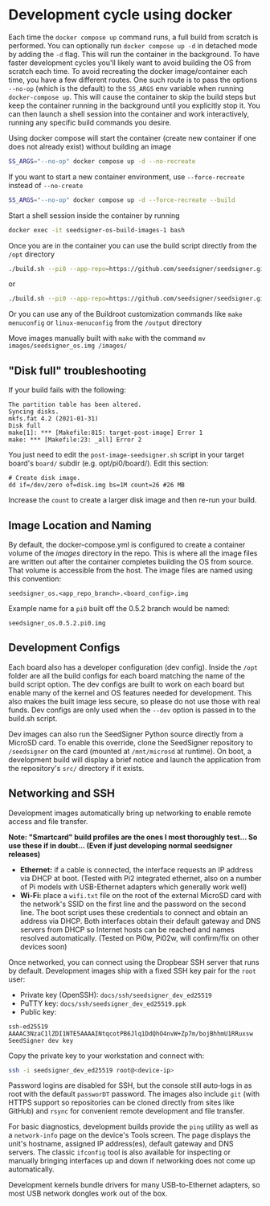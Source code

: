 # Development cycle using docker

Each time the `docker compose up` command runs, a full build from scratch is performed. You can optionally run `docker compose up -d` in detached mode by adding the `-d` flag. This will run the container in the background. To have faster development cycles you'll likely want to avoid building the OS from scratch each time. To avoid recreating the docker image/container each time, you have a few different routes. One such route is to pass the options `--no-op` (which is the default) to the `SS_ARGS` env variable when running `docker-compose up`. This will cause the container to skip the build steps but keep the container running in the background until you explicitly stop it. You can then launch a shell session into the container and work interactively, running any specific build commands you desire.

Using docker compose will start the container (create new container if one does not already exist) without building an image
```bash
SS_ARGS="--no-op" docker compose up -d --no-recreate
```

If you want to start a new container environment, use `--force-recreate` instead of `--no-create`
```bash
SS_ARGS="--no-op" docker compose up -d --force-recreate --build
```

Start a shell session inside the container by running
```bash
docker exec -it seedsigner-os-build-images-1 bash
```

Once you are in the container you can use the build script directly from the `/opt` directory
```bash
./build.sh --pi0 --app-repo=https://github.com/seedsigner/seedsigner.git --app-branch=dev --no-clean
```

or

```bash
./build.sh --pi0 --app-repo=https://github.com/seedsigner/seedsigner.git --app-commit-id=9c36f5c --no-clean
```

Or you can use any of the Buildroot customization commands like `make menuconfig` or `linux-menuconfig`  from the `/output` directory

Move images manually built with `make` with the command `mv images/seedsigner_os.img /images/`


## "Disk full" troubleshooting
If your build fails with the following:
```
The partition table has been altered.
Syncing disks.
mkfs.fat 4.2 (2021-01-31)
Disk full
make[1]: *** [Makefile:815: target-post-image] Error 1
make: *** [Makefile:23: _all] Error 2
```

You just need to edit the `post-image-seedsigner.sh` script in your target board's `board/` subdir (e.g. opt/pi0/board/). Edit this section:

```
# Create disk image.
dd if=/dev/zero of=disk.img bs=1M count=26 #26 MB
```

Increase the `count` to create a larger disk image and then re-run your build.


## Image Location and Naming

By default, the docker-compose.yml is configured to create a container volume of the *images* directory in the repo. This is where all the image files are written out after the container completes building the OS from source. That volume is accessible from the host. The image files are named using this convention:

`seedsigner_os.<app_repo_branch>.<board_config>.img`

Example name for a `pi0` built off the 0.5.2 branch would be named:

`seedsigner_os.0.5.2.pi0.img`


## Development Configs
Each board also has a developer configuration (dev config). Inside the `/opt` folder are all the build configs for each board matching the name of the build script option. The dev configs are built to work on each board but enable many of the kernel and OS features needed for development. This also makes the built image less secure, so please do not use those with real funds. Dev configs are only used when the `--dev` option is passed in to the build.sh script.

Dev images can also run the SeedSigner Python source directly from a MicroSD card. To enable this override, clone the SeedSigner repository to `/seedsigner` on the card (mounted at `/mnt/microsd` at runtime). On boot, a development build will display a brief notice and launch the application from the repository's `src/` directory if it exists.

## Networking and SSH

Development images automatically bring up networking to enable remote access and file transfer.

**Note: "Smartcard" build profiles are the ones I most thoroughly test... So use these if in doubt... (Even if just developing normal seedsigner releases)**

- **Ethernet:** if a cable is connected, the interface requests an IP address via DHCP at boot. (Tested with Pi2 integrated ethernet, also on a number of Pi models with USB-Ethernet adapters which generally work well)
- **Wi-Fi:** place a `wifi.txt` file on the root of the external MicroSD card with the network's SSID on the first line and the password on the second line. The boot script uses these credentials to connect and obtain an address via DHCP.
Both interfaces obtain their default gateway and DNS servers from DHCP so Internet hosts can be reached and names resolved automatically. (Tested on Pi0w, Pi02w, will confirm/fix on other devices soon)

Once networked, you can connect using the Dropbear SSH server that runs by default. Development images ship with a fixed SSH key pair for the `root` user:

- Private key (OpenSSH): `docs/ssh/seedsigner_dev_ed25519`
- PuTTY key: `docs/ssh/seedsigner_dev_ed25519.ppk`
- Public key:

```text
ssh-ed25519 AAAAC3NzaC1lZDI1NTE5AAAAINtqcotPB6Jlq1DdQhO4nvW+Zp7m/bojBhhmU1RRuxsw SeedSigner dev key
```

Copy the private key to your workstation and connect with:

```bash
ssh -i seedsigner_dev_ed25519 root@<device-ip>
```

Password logins are disabled for SSH, but the console still auto‑logs in as root with the default `passworDT` password.
The images also include `git` (with HTTPS support so repositories can be cloned directly from sites like GitHub) and `rsync` for convenient remote development and file transfer.

For basic diagnostics, development builds provide the `ping` utility as well as a `network-info` page on the device's Tools screen. The page displays the unit's hostname, assigned IP address(es), default gateway and DNS servers. The classic `ifconfig` tool is also available for inspecting or manually bringing interfaces up and down if networking does not come up automatically.

Development kernels bundle drivers for many USB-to-Ethernet adapters, so most USB network dongles work out of the box.

